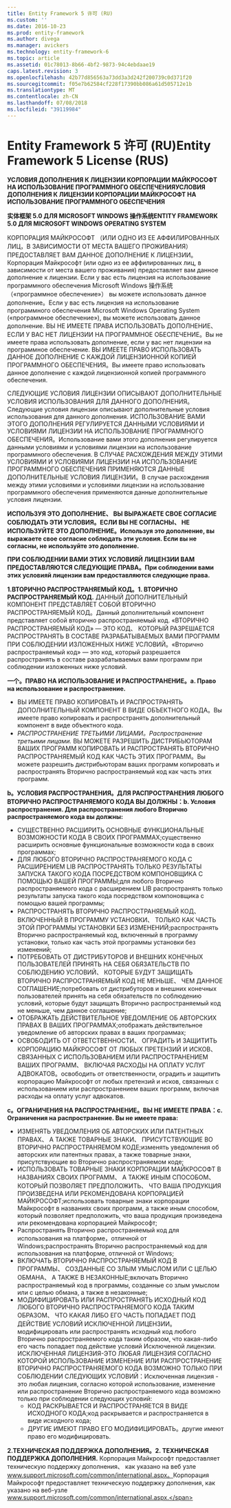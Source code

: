 ```yaml
---
title: Entity Framework 5 许可 (RU)
ms.custom: ''
ms.date: 2016-10-23
ms.prod: entity-framework
ms.author: divega
ms.manager: avickers
ms.technology: entity-framework-6
ms.topic: article
ms.assetid: 01c78013-8b66-4bf2-9873-94c4ebdaae19
caps.latest.revision: 3
ms.openlocfilehash: 42b77d856563a73dd3a3d242f200739c0d371f20
ms.sourcegitcommit: f05e7b62584cf228f17390bb086a61d505712e1b
ms.translationtype: MT
ms.contentlocale: zh-CN
ms.lasthandoff: 07/08/2018
ms.locfileid: "39119984"
---
```

# <a name="entity-framework-5-license-rus"></a><span data-ttu-id="9e33d-102">Entity Framework 5 许可 (RU)</span><span class="sxs-lookup"><span data-stu-id="9e33d-102">Entity Framework 5 License (RUS)</span></span>
<span data-ttu-id="9e33d-103">**УСЛОВИЯ ДОПОЛНЕНИЯ К ЛИЦЕНЗИИ КОРПОРАЦИИ МАЙКРОСОФТ НА ИСПОЛЬЗОВАНИЕ ПРОГРАММНОГО ОБЕСПЕЧЕНИЯ**</span><span class="sxs-lookup"><span data-stu-id="9e33d-103">**УСЛОВИЯ ДОПОЛНЕНИЯ К ЛИЦЕНЗИИ КОРПОРАЦИИ МАЙКРОСОФТ НА ИСПОЛЬЗОВАНИЕ ПРОГРАММНОГО ОБЕСПЕЧЕНИЯ**</span></span>

<span data-ttu-id="9e33d-104">**实体框架 5.0 ДЛЯ MICROSOFT WINDOWS 操作系统**</span><span class="sxs-lookup"><span data-stu-id="9e33d-104">**ENTITY FRAMEWORK 5.0 ДЛЯ MICROSOFT WINDOWS OPERATING SYSTEM**</span></span>

<span data-ttu-id="9e33d-105">КОРПОРАЦИЯ МАЙКРОСОФТ （ИЛИ ОДНО ИЗ ЕЕ АФФИЛИРОВАННЫХ ЛИЦ，В ЗАВИСИМОСТИ ОТ МЕСТА ВАШЕГО ПРОЖИВАНИЯ） ПРЕДОСТАВЛЯЕТ ВАМ ДАННОЕ ДОПОЛНЕНИЕ К ЛИЦЕНЗИИ。</span><span class="sxs-lookup"><span data-stu-id="9e33d-105">Корпорация Майкрософт (или одно из ее аффилированных лиц, в зависимости от места вашего проживания) предоставляет вам данное дополнение к лицензии.</span></span> <span data-ttu-id="9e33d-106">Если у вас есть лицензия на использование программного обеспечения Microsoft Windows 操作系统 （«программное обеспечение»） вы можете использовать данное дополнение。</span><span class="sxs-lookup"><span data-stu-id="9e33d-106">Если у вас есть лицензия на использование программного обеспечения Microsoft Windows Operating System («программное обеспечение»), вы можете использовать данное дополнение.</span></span> <span data-ttu-id="9e33d-107">ВЫ НЕ ИМЕЕТЕ ПРАВА ИСПОЛЬЗОВАТЬ ДОПОЛНЕНИЕ、 ЕСЛИ У ВАС НЕТ ЛИЦЕНЗИИ НА ПРОГРАММНОЕ ОБЕСПЕЧЕНИЕ。</span><span class="sxs-lookup"><span data-stu-id="9e33d-107">Вы не имеете права использовать дополнение, если у вас нет лицензии на программное обеспечение.</span></span> <span data-ttu-id="9e33d-108">ВЫ ИМЕЕТЕ ПРАВО ИСПОЛЬЗОВАТЬ ДАННОЕ ДОПОЛНЕНИЕ С КАЖДОЙ ЛИЦЕНЗИОННОЙ КОПИЕЙ ПРОГРАММНОГО ОБЕСПЕЧЕНИЯ。</span><span class="sxs-lookup"><span data-stu-id="9e33d-108">Вы имеете право использовать данное дополнение с каждой лицензионной копией программного обеспечения.</span></span>

<span data-ttu-id="9e33d-109">СЛЕДУЮЩИЕ УСЛОВИЯ ЛИЦЕНЗИИ ОПИСЫВАЮТ ДОПОЛНИТЕЛЬНЫЕ УСЛОВИЯ ИСПОЛЬЗОВАНИЯ ДЛЯ ДАННОГО ДОПОЛНЕНИЯ。</span><span class="sxs-lookup"><span data-stu-id="9e33d-109">Следующие условия лицензии описывают дополнительные условия использования для данного дополнения.</span></span> <span data-ttu-id="9e33d-110">ИСПОЛЬЗОВАНИЕ ВАМИ ЭТОГО ДОПОЛНЕНИЯ РЕГУЛИРУЕТСЯ ДАННЫМИ УСЛОВИЯМИ И УСЛОВИЯМИ ЛИЦЕНЗИИ НА ИСПОЛЬЗОВАНИЕ ПРОГРАММНОГО ОБЕСПЕЧЕНИЯ。</span><span class="sxs-lookup"><span data-stu-id="9e33d-110">Использование вами этого дополнения регулируется данными условиями и условиями лицензии на использование программного обеспечения.</span></span> <span data-ttu-id="9e33d-111">В СЛУЧАЕ РАСХОЖДЕНИЯ МЕЖДУ ЭТИМИ УСЛОВИЯМИ И УСЛОВИЯМИ ЛИЦЕНЗИИ НА ИСПОЛЬЗОВАНИЕ ПРОГРАММНОГО ОБЕСПЕЧЕНИЯ ПРИМЕНЯЮТСЯ ДАННЫЕ ДОПОЛНИТЕЛЬНЫЕ УСЛОВИЯ ЛИЦЕНЗИИ。</span><span class="sxs-lookup"><span data-stu-id="9e33d-111">В случае расхождения между этими условиями и условиями лицензии на использование программного обеспечения применяются данные дополнительные условия лицензии.</span></span>

<span data-ttu-id="9e33d-112">**ИСПОЛЬЗУЯ ЭТО ДОПОЛНЕНИЕ、 ВЫ ВЫРАЖАЕТЕ СВОЕ СОГЛАСИЕ СОБЛЮДАТЬ ЭТИ УСЛОВИЯ。ЕСЛИ ВЫ НЕ СОГЛАСНЫ、 НЕ ИСПОЛЬЗУЙТЕ ЭТО ДОПОЛНЕНИЕ。**</span><span class="sxs-lookup"><span data-stu-id="9e33d-112">**Используя это дополнение, вы выражаете свое согласие соблюдать эти условия. Если вы не согласны, не используйте это дополнение.**</span></span>

<span data-ttu-id="9e33d-113">**ПРИ СОБЛЮДЕНИИ ВАМИ ЭТИХ УСЛОВИЯЙ ЛИЦЕНЗИИ ВАМ ПРЕДОСТАВЛЯЮТСЯ СЛЕДУЮЩИЕ ПРАВА。**</span><span class="sxs-lookup"><span data-stu-id="9e33d-113">**При соблюдении вами этих условияй лицензии вам предоставляются следующие права.**</span></span>

<span data-ttu-id="9e33d-114">**1.ВТОРИЧНО РАСПРОСТРАНЯЕМЫЙ КОД。**</span><span class="sxs-lookup"><span data-stu-id="9e33d-114">**1. ВТОРИЧНО РАСПРОСТРАНЯЕМЫЙ КОД.**</span></span> <span data-ttu-id="9e33d-115">ДАННЫЙ ДОПОЛНИТЕЛЬНЫЙ КОМПОНЕНТ ПРЕДСТАВЛЯЕТ СОБОЙ ВТОРИЧНО РАСПРОСТРАНЯЕМЫЙ КОД。</span><span class="sxs-lookup"><span data-stu-id="9e33d-115">Данный дополнительный компонент представляет собой вторично распространяемый код.</span></span> <span data-ttu-id="9e33d-116">«ВТОРИЧНО РАСПРОСТРАНЯЕМЫЙ КОД» ― ЭТО КОД、 КОТОРЫЙ РАЗРЕШАЕТСЯ РАСПРОСТРАНЯТЬ В СОСТАВЕ РАЗРАБАТЫВАЕМЫХ ВАМИ ПРОГРАММ ПРИ СОБЛЮДЕНИИ ИЗЛОЖЕННЫХ НИЖЕ УСЛОВИЙ。</span><span class="sxs-lookup"><span data-stu-id="9e33d-116">«Вторично распространяемый код» ― это код, который разрешается распространять в составе разрабатываемых вами программ при соблюдении изложенных ниже условий.</span></span>

<span data-ttu-id="9e33d-117">**一个。ПРАВО НА ИСПОЛЬЗОВАНИЕ И РАСПРОСТРАНЕНИЕ。**</span><span class="sxs-lookup"><span data-stu-id="9e33d-117">**a. Право на использование и распространение.**</span></span>

-   <span data-ttu-id="9e33d-118">ВЫ ИМЕЕТЕ ПРАВО КОПИРОВАТЬ И РАСПРОСТРАНЯТЬ ДОПОЛНИТЕЛЬНЫЙ КОМПОНЕНТ В ВИДЕ ОБЪЕКТНОГО КОДА。</span><span class="sxs-lookup"><span data-stu-id="9e33d-118">Вы имеете право копировать и распространять дополнительный компонент в виде объектного кода.</span></span>
-   <span data-ttu-id="9e33d-119">*РАСПРОСТРАНЕНИЕ ТРЕТЬИМИ ЛИЦАМИ。*</span><span class="sxs-lookup"><span data-stu-id="9e33d-119">*Распространение третьими лицами.*</span></span> <span data-ttu-id="9e33d-120">ВЫ МОЖЕТЕ РАЗРЕШИТЬ ДИСТРИБЬЮТОРАМ ВАШИХ ПРОГРАММ КОПИРОВАТЬ И РАСПРОСТРАНЯТЬ ВТОРИЧНО РАСПРОСТРАНЯЕМЫЙ КОД КАК ЧАСТЬ ЭТИХ ПРОГРАММ。</span><span class="sxs-lookup"><span data-stu-id="9e33d-120">Вы можете разрешить дистрибьюторам ваших программ копировать и распространять Вторично распространяемый код как часть этих программ.</span></span>

<span data-ttu-id="9e33d-121">**b。УСЛОВИЯ РАСПРОСТРАНЕНИЯ。ДЛЯ РАСПРОСТРАНЕНИЯ ЛЮБОГО ВТОРИЧНО РАСПРОСТРАНЯЕМОГО КОДА ВЫ ДОЛЖНЫ：**</span><span class="sxs-lookup"><span data-stu-id="9e33d-121">**b. Условия распространения. Для распространения любого Вторично распространяемого кода вы должны:**</span></span>

-   <span data-ttu-id="9e33d-122">СУЩЕСТВЕННО РАСШИРИТЬ ОСНОВНЫЕ ФУНКЦИОНАЛЬНЫЕ ВОЗМОЖНОСТИ КОДА В СВОИХ ПРОГРАММАХ;</span><span class="sxs-lookup"><span data-stu-id="9e33d-122">существенно расширить основные функциональные возможности кода в своих программах;</span></span>
-   <span data-ttu-id="9e33d-123">ДЛЯ ЛЮБОГО ВТОРИЧНО РАСПРОСТРАНЯЕМОГО КОДА С РАСШИРЕНИЕМ LIB РАСПРОСТРАНЯТЬ ТОЛЬКО РЕЗУЛЬТАТЫ ЗАПУСКА ТАКОГО КОДА ПОСРЕДСТВОМ КОМПОНОВЩИКА С ПОМОЩЬЮ ВАШЕЙ ПРОГРАММЫ;</span><span class="sxs-lookup"><span data-stu-id="9e33d-123">для любого Вторично распространяемого кода с расширением LIB распространять только результаты запуска такого кода посредством компоновщика с помощью вашей программы;</span></span>
-   <span data-ttu-id="9e33d-124">РАСПРОСТРАНЯТЬ ВТОРИЧНО РАСПРОСТРАНЯЕМЫЙ КОД、 ВКЛЮЧЕННЫЙ В ПРОГРАММУ УСТАНОВКИ、 ТОЛЬКО КАК ЧАСТЬ ЭТОЙ ПРОГРАММЫ УСТАНОВКИ БЕЗ ИЗМЕНЕНИЙ;</span><span class="sxs-lookup"><span data-stu-id="9e33d-124">распространять Вторично распространяемый код, включенный в программу установки, только как часть этой программы установки без изменений;</span></span>
-   <span data-ttu-id="9e33d-125">ПОТРЕБОВАТЬ ОТ ДИСТРИБУТОРОВ И ВНЕШНИХ КОНЕЧНЫХ ПОЛЬЗОВАТЕЛЕЙ ПРИНЯТЬ НА СЕБЯ ОБЯЗАТЕЛЬСТВ ПО СОБЛЮДЕНИЮ УСЛОВИЙ、 КОТОРЫЕ БУДУТ ЗАЩИЩАТЬ ВТОРИЧНО РАСПРОСТРАНЯЕМЫЙ КОД НЕ МЕНЬШЕ、 ЧЕМ ДАННОЕ СОГЛАШЕНИЕ;</span><span class="sxs-lookup"><span data-stu-id="9e33d-125">потребовать от дистрибуторов и внешних конечных пользователей принять на себя обязательств по соблюдению условий, которые будут защищать Вторично распространяемый код не меньше, чем данное соглашение;</span></span>
-   <span data-ttu-id="9e33d-126">ОТОБРАЖАТЬ ДЕЙСТВИТЕЛЬНОЕ УВЕДОМЛЕНИЕ ОБ АВТОРСКИХ ПРАВАХ В ВАШИХ ПРОГРАММАХ;</span><span class="sxs-lookup"><span data-stu-id="9e33d-126">отображать действительное уведомление об авторских правах в ваших программах;</span></span>
-   <span data-ttu-id="9e33d-127">ОСВОБОДИТЬ ОТ ОТВЕТСТВЕННОСТИ、 ОГРАДИТЬ И ЗАЩИТИТЬ КОРПОРАЦИЮ МАЙКРОСОФТ ОТ ЛЮБЫХ ПРЕТЕНЗИЙ И ИСКОВ、 СВЯЗАННЫХ С ИСПОЛЬЗОВАНИЕМ ИЛИ РАСПРОСТРАНЕНИЕМ ВАШИХ ПРОГРАММ、 ВКЛЮЧАЯ РАСХОДЫ НА ОПЛАТУ УСЛУГ АДВОКАТОВ。</span><span class="sxs-lookup"><span data-stu-id="9e33d-127">освободить от ответственности, оградить и защитить корпорацию Майкрософт от любых претензий и исков, связанных с использованием или распространением ваших программ, включая расходы на оплату услуг адвокатов.</span></span>

<span data-ttu-id="9e33d-128">**c。ОГРАНИЧЕНИЯ НА РАСПРОСТРАНЕНИЕ。ВЫ НЕ ИМЕЕТЕ ПРАВА：**</span><span class="sxs-lookup"><span data-stu-id="9e33d-128">**c. Ограничения на распространение. Вы не имеете права:**</span></span>

-   <span data-ttu-id="9e33d-129">ИЗМЕНЯТЬ УВЕДОМЛЕНИЯ ОБ АВТОРСКИХ ИЛИ ПАТЕНТНЫХ ПРАВАХ、 А ТАКЖЕ ТОВАРНЫЕ ЗНАКИ、 ПРИСУТСТВУЮЩИЕ ВО ВТОРИЧНО РАСПРОСТРАНЯЕМОМ КОДЕ;</span><span class="sxs-lookup"><span data-stu-id="9e33d-129">изменять уведомления об авторских или патентных правах, а также товарные знаки, присутствующие во Вторично распространяемом коде;</span></span>
-   <span data-ttu-id="9e33d-130">ИСПОЛЬЗОВАТЬ ТОВАРНЫЕ ЗНАКИ КОРПОРАЦИИ МАЙКРОСОФТ В НАЗВАНИЯХ СВОИХ ПРОГРАММ、 А ТАКЖЕ ИНЫМ СПОСОБОМ、 КОТОРЫЙ ПОЗВОЛЯЕТ ПРЕДПОЛОЖИТЬ、 ЧТО ВАША ПРОДУКЦИЯ ПРОИЗВЕДЕНА ИЛИ РЕКОМЕНДОВАНА КОРПОРАЦИЕЙ МАЙКРОСОФТ;</span><span class="sxs-lookup"><span data-stu-id="9e33d-130">использовать товарные знаки корпорации Майкрософт в названиях своих программ, а также иным способом, который позволяет предположить, что ваша продукция произведена или рекомендована корпорацией Майкрософт;</span></span>
-   <span data-ttu-id="9e33d-131">Распространять Вторично распространяемый код для использования на платформе，отличной от Windows;</span><span class="sxs-lookup"><span data-stu-id="9e33d-131">распространять Вторично распространяемый код для использования на платформе, отличной от Windows;</span></span>
-   <span data-ttu-id="9e33d-132">ВКЛЮЧАТЬ ВТОРИЧНО РАСПРОСТРАНЯЕМЫЙ КОД В ПРОГРАММЫ、 СОЗДАННЫЕ СО ЗЛЫМ УМЫСЛОМ ИЛИ С ЦЕЛЬЮ ОБМАНА、 А ТАКЖЕ В НЕЗАКОННЫЕ;</span><span class="sxs-lookup"><span data-stu-id="9e33d-132">включать Вторично распространяемый код в программы, созданные со злым умыслом или с целью обмана, а также в незаконные;</span></span>
-   <span data-ttu-id="9e33d-133">МОДИФИЦИРОВАТЬ ИЛИ РАСПРОСТРАНЯТЬ ИСХОДНЫЙ КОД ЛЮБОГО ВТОРИЧНО РАСПРОСТРАНЯЕМОГО КОДА ТАКИМ ОБРАЗОМ、 ЧТО КАКАЯ ЛИБО ЕГО ЧАСТЬ ПОПАДАЕТ ПОД ДЕЙСТВИЕ УСЛОВИЙ ИСКЛЮЧЕННОЙ ЛИЦЕНЗИИ。</span><span class="sxs-lookup"><span data-stu-id="9e33d-133">модифицировать или распространять исходный код любого Вторично распространяемого кода таким образом, что какая-либо его часть попадает под действие условий Исключенной лицензии.</span></span> <span data-ttu-id="9e33d-134">ИСКЛЮЧЕННАЯ ЛИЦЕНЗИЯ-ЭТО ЛЮБАЯ ЛИЦЕНЗИЯ СОГЛАСНО КОТОРОЙ ИСПОЛЬЗОВАНИЕ ИЗМЕНЕНИЕ ИЛИ РАСПРОСТРАНЕНИЕ ВТОРИЧНО РАСПРОСТРАНЯЕМОГО КОДА ВОЗМОЖНО ТОЛЬКО ПРИ СОБЛЮДЕНИИ СЛЕДУЮЩИХ УСЛОВИЙ：</span><span class="sxs-lookup"><span data-stu-id="9e33d-134">Исключенная лицензия - это любая лицензия, согласно которой использование, изменение или распространение Вторично распространяемого кода возможно только при соблюдении следующих условий:</span></span>
    -   <span data-ttu-id="9e33d-135">КОД РАСКРЫВАЕТСЯ И РАСПРОСТРАНЯЕТСЯ В ВИДЕ ИСХОДНОГО КОДА;</span><span class="sxs-lookup"><span data-stu-id="9e33d-135">код раскрывается и распространяется в виде исходного кода;</span></span>
    -   <span data-ttu-id="9e33d-136">ДРУГИЕ ИМЕЮТ ПРАВО ЕГО МОДИФИЦИРОВАТЬ。</span><span class="sxs-lookup"><span data-stu-id="9e33d-136">другие имеют право его модифицировать.</span></span>

<span data-ttu-id="9e33d-137">**2.ТЕХНИЧЕСКАЯ ПОДДЕРЖКА ДОПОЛНЕНИЯ。**</span><span class="sxs-lookup"><span data-stu-id="9e33d-137">**2. ТЕХНИЧЕСКАЯ ПОДДЕРЖКА ДОПОЛНЕНИЯ.**</span></span> <span data-ttu-id="9e33d-138">Корпорация Майкрософт предоставляет техническую поддержку дополнения、 как указано на веб узле www.support.microsoft.com/common/international.aspx。</span><span class="sxs-lookup"><span data-stu-id="9e33d-138">Корпорация Майкрософт предоставляет техническую поддержку дополнения, как указано на веб-узле www.support.microsoft.com/common/international.aspx.</span></span>
